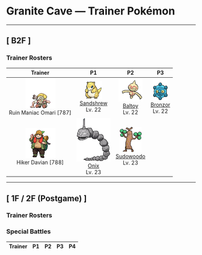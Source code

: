 # Granite Cave — Trainer Pokémon

---

## [ B2F ]

### Trainer Rosters

| Trainer | P1 | P2 | P3 |
|:-------:|:--:|:--:|:--:|
| ![Ruin Maniac Omari](../../assets/trainers/ruin_maniac.png "Ruin Maniac Omari")<br>Ruin Maniac Omari [787] | <div class="sprite-cell">![Sandshrew](../../assets/sprites/sandshrew/front.gif "Sandshrew: Sandshrew has a very dry hide that is extremely tough. The Pokémon can roll into a ball that repels any attack. At night, it burrows into the desert sand to sleep.")<br>[Sandshrew](../../pokemon/sandshrew.md)<br>Lv. 22</div> | <div class="sprite-cell">![Baltoy](../../assets/sprites/baltoy/front.gif "Baltoy: As soon as it spots others of its kind, Baltoy congregates with them and then begins crying noisily in unison. This Pokémon sleeps while cleverly balancing itself on its one foot.")<br>[Baltoy](../../pokemon/baltoy.md)<br>Lv. 22</div> | <div class="sprite-cell">![Bronzor](../../assets/sprites/bronzor/front.gif "Bronzor: Implements shaped like it were discovered in ancient tombs. It is unknown if they are related.")<br>[Bronzor](../../pokemon/bronzor.md)<br>Lv. 22</div> |
| ![Hiker Davian](../../assets/trainers/hiker.png "Hiker Davian")<br>Hiker Davian [788] | <div class="sprite-cell">![Onix](../../assets/sprites/onix/front.gif "Onix: Onix has a magnet in its brain. It acts as a compass so that this Pokémon does not lose direction while it is tunneling. As it grows older, its body becomes increasingly rounder and smoother.")<br>[Onix](../../pokemon/onix.md)<br>Lv. 23</div> | <div class="sprite-cell">![Sudowoodo](../../assets/sprites/sudowoodo/front.gif "Sudowoodo: Sudowoodo camouflages itself as a tree to avoid being attacked by enemies. However, because its hands remain green throughout the year, the Pokémon is easily identified as a fake during the winter.")<br>[Sudowoodo](../../pokemon/sudowoodo.md)<br>Lv. 23</div> |

---

## [ 1F / 2F (Postgame) ]

### Trainer Rosters

### Special Battles

| Trainer | P1 | P2 | P3 | P4 |
|:-------:|:--:|:--:|:--:|:--:|

